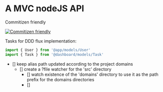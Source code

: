 # A MVC nodeJS API

Commitizen friendly

[![Commitizen friendly](https://img.shields.io/badge/commitizen-friendly-brightgreen.svg)](http://commitizen.github.io/cz-cli/)

Tasks for DDD flux implementation:
  ```javascript
  import { User } from '@app/models/User'
  import { Task } from '@dashboard/models/Task'
  ```
  - [] keep alias path updated according to the project domains
    - [] create a ?file watcher for the 'src' directory
      - [] watch existence of the 'domains' directory 
           to use it as the path prefix for the domains directories
      - []
